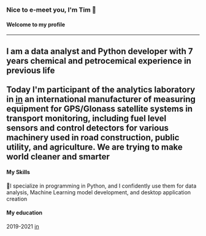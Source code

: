 ### Nice to e-meet you, I'm Tim 👋
#### Welcome to my profile
-------
I am a data analyst and Python developer with 7 years chemical and petrocemical experience in previous life <br><br>
Today I'm participant of the analytics laboratory in [in](https://www.fmeter.ru/en/) an international manufacturer of measuring equipment for GPS/Glonass satellite systems in transport monitoring, including fuel level sensors and control detectors for various machinery used in road construction, public utility, and agriculture. We are trying to make world cleaner and smarter
-------
#### My Skills
🚀I specialize in programming in Python, and I confidently use them for data analysis, Machine Learning model development, and desktop application creation
#### My education
2019-2021 [in](https://eng.kpfu.ru/)
